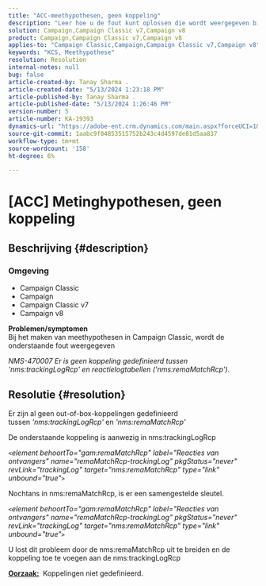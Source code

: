 ```yaml
---
title: "ACC-meethypothesen, geen koppeling"
description: "Leer hoe u de fout kunt oplossen die wordt weergegeven bij het maken van meethypothesen in Campaign Classic."
solution: Campaign,Campaign Classic v7,Campaign v8
product: Campaign,Campaign Classic v7,Campaign v8
applies-to: "Campaign Classic,Campaign,Campaign Classic v7,Campaign v8"
keywords: "KCS, Meethypothese"
resolution: Resolution
internal-notes: null
bug: false
article-created-by: Tanay Sharma .
article-created-date: "5/13/2024 1:23:18 PM"
article-published-by: Tanay Sharma .
article-published-date: "5/13/2024 1:26:46 PM"
version-number: 5
article-number: KA-19393
dynamics-url: "https://adobe-ent.crm.dynamics.com/main.aspx?forceUCI=1&pagetype=entityrecord&etn=knowledgearticle&id=8b6538f3-2b11-ef11-9f8a-6045bd02b206"
source-git-commit: 1aabc9f04853515752b243c4d4597de81d5aa837
workflow-type: tm+mt
source-wordcount: '158'
ht-degree: 6%

---
```


# [ACC] Metinghypothesen, geen koppeling

## Beschrijving {#description}


### <b>Omgeving</b>

- Campaign Classic
- Campaign
- Campaign Classic v7
- Campaign v8

<b>Problemen/symptomen</b><br>Bij het maken van meethypothesen in Campaign Classic, wordt de onderstaande fout weergegeven

*NMS-470007 Er is geen koppeling gedefinieerd tussen &#39;nms:trackingLogRcp&#39; en reactielogtabellen (&#39;nms:remaMatchRcp&#39;).*

## Resolutie {#resolution}


Er zijn al geen out-of-box-koppelingen gedefinieerd tussen *&#39;nms:trackingLogRcp&#39;* en *&#39;nms:remaMatchRcp&#39;*

De onderstaande koppeling is aanwezig in nms:trackingLogRcp

*`<`element behoortTo=&quot;gam:remaMatchRcp&quot; label=&quot;Reacties van ontvangers&quot; name=&quot;remaMatchRcp-trackingLog&quot; pkgStatus=&quot;never&quot; revLink=&quot;trackingLog&quot; target=&quot;nms:remaMatchRcp&quot; type=&quot;link&quot; unbound=&quot;true&quot;`>`*

Nochtans in nms:remaMatchRcp, is er een samengestelde sleutel.

*`<`element behoortTo=&quot;gam:remaMatchRcp&quot; label=&quot;Reacties van ontvangers&quot; name=&quot;remaMatchRcp-trackingLog&quot; pkgStatus=&quot;never&quot; revLink=&quot;trackingLog&quot; target=&quot;nms:remaMatchRcp&quot; type=&quot;link&quot; unbound=&quot;true&quot;`>`*

U lost dit probleem door de nms:remaMatchRcp uit te breiden en de koppeling toe te voegen aan de nms:trackingLogRcp



<b><u>Oorzaak:</u></b>  Koppelingen niet gedefinieerd.
